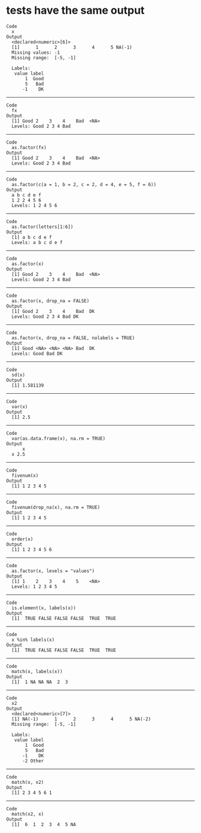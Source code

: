 # tests have the same output

    Code
      x
    Output
      <declared<numeric>[6]>
      [1]      1      2      3      4      5 NA(-1)
      Missing values: -1
      Missing range:  [-5, -1]
      
      Labels:
       value label
           1  Good
           5   Bad
          -1    DK

---

    Code
      fx
    Output
      [1] Good 2    3    4    Bad  <NA>
      Levels: Good 2 3 4 Bad

---

    Code
      as.factor(fx)
    Output
      [1] Good 2    3    4    Bad  <NA>
      Levels: Good 2 3 4 Bad

---

    Code
      as.factor(c(a = 1, b = 2, c = 2, d = 4, e = 5, f = 6))
    Output
      a b c d e f 
      1 2 2 4 5 6 
      Levels: 1 2 4 5 6

---

    Code
      as.factor(letters[1:6])
    Output
      [1] a b c d e f
      Levels: a b c d e f

---

    Code
      as.factor(x)
    Output
      [1] Good 2    3    4    Bad  <NA>
      Levels: Good 2 3 4 Bad

---

    Code
      as.factor(x, drop_na = FALSE)
    Output
      [1] Good 2    3    4    Bad  DK  
      Levels: Good 2 3 4 Bad DK

---

    Code
      as.factor(x, drop_na = FALSE, nolabels = TRUE)
    Output
      [1] Good <NA> <NA> <NA> Bad  DK  
      Levels: Good Bad DK

---

    Code
      sd(x)
    Output
      [1] 1.581139

---

    Code
      var(x)
    Output
      [1] 2.5

---

    Code
      var(as.data.frame(x), na.rm = TRUE)
    Output
          x
      x 2.5

---

    Code
      fivenum(x)
    Output
      [1] 1 2 3 4 5

---

    Code
      fivenum(drop_na(x), na.rm = TRUE)
    Output
      [1] 1 2 3 4 5

---

    Code
      order(x)
    Output
      [1] 1 2 3 4 5 6

---

    Code
      as.factor(x, levels = "values")
    Output
      [1] 1    2    3    4    5    <NA>
      Levels: 1 2 3 4 5

---

    Code
      is.element(x, labels(x))
    Output
      [1]  TRUE FALSE FALSE FALSE  TRUE  TRUE

---

    Code
      x %in% labels(x)
    Output
      [1]  TRUE FALSE FALSE FALSE  TRUE  TRUE

---

    Code
      match(x, labels(x))
    Output
      [1]  1 NA NA NA  2  3

---

    Code
      x2
    Output
      <declared<numeric>[7]>
      [1] NA(-1)      1      2      3      4      5 NA(-2)
      Missing range:  [-5, -1]
      
      Labels:
       value label
           1  Good
           5   Bad
          -1    DK
          -2 Other

---

    Code
      match(x, x2)
    Output
      [1] 2 3 4 5 6 1

---

    Code
      match(x2, x)
    Output
      [1]  6  1  2  3  4  5 NA

